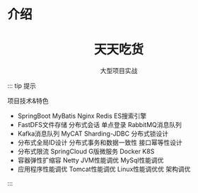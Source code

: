 # 介绍

<h1 align="center">天天吃货</h1>

<p align="center">大型项目实战</p>

::: tip 提示

项目技术&特色

* SpringBoot MyBatis Nginx Redis ES搜索引擎
* FastDFS文件存储 分布式会话 单点登录 RabbitMQ消息队列
* Kafka消息队列 MyCAT Sharding-JDBC 分布式锁设计
* 分布式全局ID设计 分布式事务和数据一致性 接口幂等性设计
* 分布式限流 SpringCloud G版微服务 Docker K8S
* 容器弹性扩缩容 Netty JVM性能调优 MySql性能调优
* 应用程序性能调优 Tomcat性能调优 Linux性能调优优 架构调优


:::
